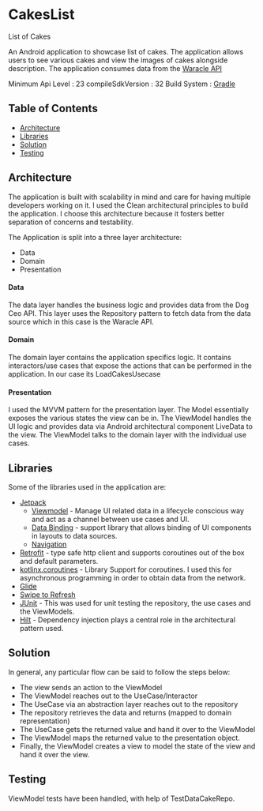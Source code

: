 # CakesList
List of Cakes

An Android application to showcase list of cakes. The application allows users to see
various cakes and view the images of cakes alongside description. The application consumes
data from the [Waracle API](https://gist.githubusercontent.com/t-reed/739df99e9d96700f17604a3971e701fa/raw/1d4dd9c5a0ec758ff5ae92b7b13fe4d57d34e1dc/waracle_cake-android-client)

Minimum Api Level : 23
compileSdkVersion : 32
Build System : [Gradle](https://gradle.org/)

## Table of Contents

- [Architecture](#architecture)
- [Libraries](#libraries)
- [Solution](#solution)
- [Testing](#testing)


## Architecture
The application is built with scalability in mind and care for having multiple developers working
on it. I used the Clean architectural principles to build the application.
I choose this architecture because it fosters better separation of concerns
and testability.

The Application is split into a three layer architecture:

- Data
- Domain
- Presentation

#### Data
The data layer handles the business logic and provides data from the
Dog Ceo API. This layer uses the Repository pattern to fetch data from the data source which in
this case is the Waracle API.

#### Domain
The domain layer contains the application specifics logic. It contains
interactors/use cases that expose the actions that can be performed in the application.
In our case its LoadCakesUsecase

#### Presentation
I used the MVVM pattern for the presentation layer. The Model essentially exposes
the various states the view can be in. The ViewModel handles the UI logic and provides
data via Android architectural component LiveData to the view. The ViewModel talks to
the domain layer with the individual use cases.


## Libraries
Some of the libraries used in the application are:

- [Jetpack](https://developer.android.com/jetpack)
    - [Viewmodel](https://developer.android.com/topic/libraries/architecture/viewmodel) - Manage UI related data in a lifecycle conscious way
      and act as a channel between use cases and UI.
    - [Data Binding](https://developer.android.com/topic/libraries/data-binding) - support library that allows binding of UI components in layouts to data sources.
    - [Navigation](https://developer.android.com/guide/navigation/navigation-getting-started)
- [Retrofit](https://square.github.io/retrofit/) - type safe http client and supports coroutines out of the box and default parameters.
- [kotlinx.coroutines](https://github.com/Kotlin/kotlinx.coroutines) - Library Support for coroutines. I used this for asynchronous programming in order
  to obtain data from the network.
- [Glide](https://github.com/bumptech/glide)
- [Swipe to Refresh](https://developer.android.com/jetpack/androidx/releases/swiperefreshlayout")
- [JUnit](https://junit.org/junit4/) - This was used for unit testing the repository, the use cases and the ViewModels.
- [Hilt](https://dagger.dev/hilt/) - Dependency injection plays a central role in the architectural pattern used.

## Solution
In general, any particular flow can be said to follow the steps below:
- The view sends an action to the ViewModel
- The ViewModel reaches out to the UseCase/Interactor
- The UseCase via an abstraction layer reaches out to the repository
- The repository retrieves the data and returns (mapped to domain representation)
- The UseCase gets the returned value and hand it over to the ViewModel
- The ViewModel maps the returned value to the presentation object.
- Finally, the ViewModel creates a view to model the state of the view and hand it over the view.

## Testing
ViewModel tests have been handled, with help of TestDataCakeRepo.
